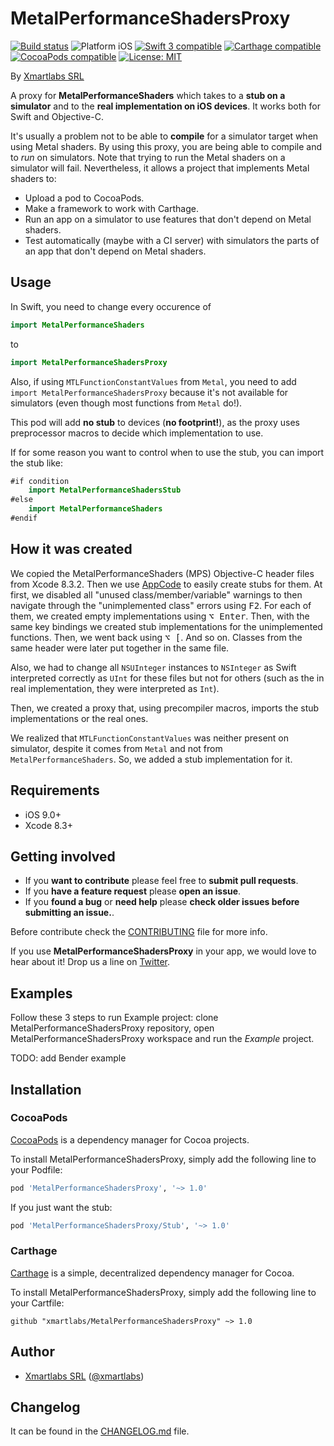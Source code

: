 # MetalPerformanceShadersProxy

<p align="left">
<a href="https://travis-ci.org/xmartlabs/MetalPerformanceShadersProxy"><img src="https://travis-ci.org/xmartlabs/MetalPerformanceShadersProxy.svg?branch=master" alt="Build status" /></a>
<img src="https://img.shields.io/badge/platform-iOS-blue.svg?style=flat" alt="Platform iOS" />
<a href="https://developer.apple.com/swift"><img src="https://img.shields.io/badge/swift3-compatible-4BC51D.svg?style=flat" alt="Swift 3 compatible" /></a>
<a href="https://github.com/Carthage/Carthage"><img src="https://img.shields.io/badge/Carthage-compatible-4BC51D.svg?style=flat" alt="Carthage compatible" /></a>
<a href="https://cocoapods.org/pods/XLActionController"><img src="https://img.shields.io/cocoapods/v/MetalPerformanceShadersProxy.svg" alt="CocoaPods compatible" /></a>
<a href="https://raw.githubusercontent.com/xmartlabs/MetalPerformanceShadersProxy/master/LICENSE"><img src="http://img.shields.io/badge/license-MIT-blue.svg?style=flat" alt="License: MIT" /></a>
</p>

By [Xmartlabs SRL](http://xmartlabs.com)

A proxy for **MetalPerformanceShaders** which takes to a **stub on a simulator** and to the **real implementation on iOS devices**. It works both for Swift and Objective-C.

It's usually a problem not to be able to **compile** for a simulator target when using Metal shaders. By using this proxy, you are being able to compile and to *run* on simulators. Note that trying to run the Metal shaders on a simulator will fail. Nevertheless, it allows a project that implements Metal shaders to:

* Upload a pod to CocoaPods.
* Make a framework to work with Carthage.
* Run an app on a simulator to use features that don't depend on Metal shaders.
* Test automatically (maybe with a CI server) with simulators the parts of an app that don't depend on Metal shaders.

## Usage

In Swift, you need to change every occurence of

```swift
import MetalPerformanceShaders
```

to

```swift
import MetalPerformanceShadersProxy
```

Also, if using `MTLFunctionConstantValues` from `Metal`, you need to add `import MetalPerformanceShadersProxy` because it's not available for simulators (even though most functions from `Metal` do!).

This pod will add **no stub** to devices (**no footprint!**), as the proxy uses preprocessor macros to decide which implementation to use.

If for some reason you want to control when to use the stub, you can import the stub like:

```swift
#if condition
    import MetalPerformanceShadersStub
#else
    import MetalPerformanceShaders
#endif
```

## How it was created

We copied the MetalPerformanceShaders (MPS) Objective-C header files from Xcode 8.3.2. Then we use [AppCode](https://www.jetbrains.com/objc/) to easily create stubs for them. At first, we disabled all "unused class/member/variable" warnings to then navigate through the "unimplemented class" errors using <kbd>F2</kbd>. For each of them, we created empty implementations using <kbd>⌥ Enter</kbd>. Then, with the same key bindings we created stub implementations for the unimplemented functions. Then, we went back using <kbd>⌥ [</kbd>. And so on. Classes from the same header were later put together in the same file.

Also, we had to change all `NSUInteger` instances to `NSInteger` as Swift interpreted correctly as `UInt` for these files but not for others (such as the in real implementation, they were interpreted as `Int`).

Then, we created a proxy that, using precompiler macros, imports the stub implementations or the real ones.

We realized that `MTLFunctionConstantValues` was neither present on simulator, despite it comes from `Metal` and not from `MetalPerformanceShaders`. So, we added a stub implementation for it.

## Requirements

* iOS 9.0+
* Xcode 8.3+

## Getting involved

* If you **want to contribute** please feel free to **submit pull requests**.
* If you **have a feature request** please **open an issue**.
* If you **found a bug** or **need help** please **check older issues before submitting an issue.**.

Before contribute check the [CONTRIBUTING](https://github.com/xmartlabs/MetalPerformanceShadersProxy/blob/master/CONTRIBUTING.md) file for more info.

If you use **MetalPerformanceShadersProxy** in your app, we would love to hear about it! Drop us a line on [Twitter](https://twitter.com/xmartlabs).

## Examples

Follow these 3 steps to run Example project: clone MetalPerformanceShadersProxy repository, open MetalPerformanceShadersProxy workspace and run the *Example* project.

TODO: add Bender example

## Installation

### CocoaPods

[CocoaPods](https://cocoapods.org/) is a dependency manager for Cocoa projects.

To install MetalPerformanceShadersProxy, simply add the following line to your Podfile:

```ruby
pod 'MetalPerformanceShadersProxy', '~> 1.0'
```

If you just want the stub:

```ruby
pod 'MetalPerformanceShadersProxy/Stub', '~> 1.0'
```

### Carthage

[Carthage](https://github.com/Carthage/Carthage) is a simple, decentralized dependency manager for Cocoa.

To install MetalPerformanceShadersProxy, simply add the following line to your Cartfile:

```ogdl
github "xmartlabs/MetalPerformanceShadersProxy" ~> 1.0
```

## Author

* [Xmartlabs SRL](https://github.com/xmartlabs) ([@xmartlabs](https://twitter.com/xmartlabs))

## Changelog

It can be found in the [CHANGELOG.md](CHANGELOG.md) file.
